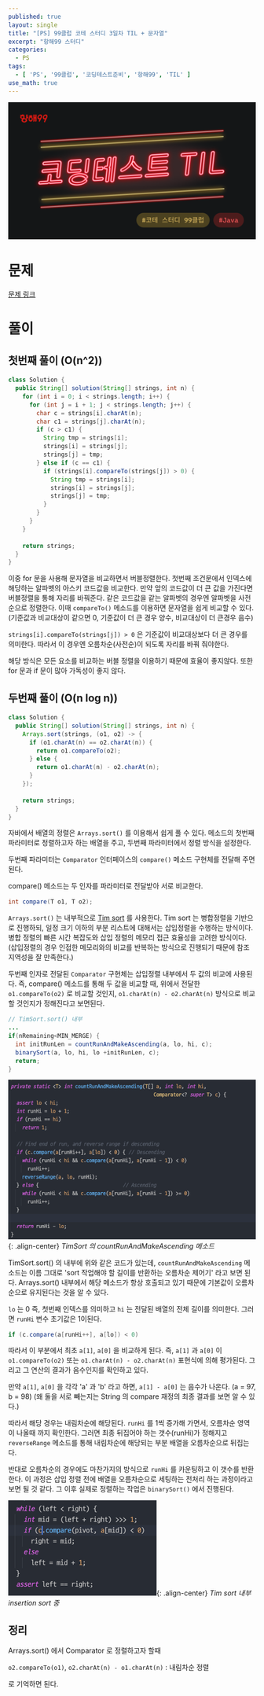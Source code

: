 ```yaml
---
published: true
layout: single
title: "[PS] 99클럽 코테 스터디 3일차 TIL + 문자열"
excerpt: "항해99 스터디"
categories:
  - PS
tags:
  - [ 'PS', '99클럽', '코딩테스트준비', '항해99', 'TIL' ]
use_math: true
---
```


![img_3.png](https://github.com/zhtmr/static-files-for-posting/blob/main/static-files-for-posting/20240722/99club_TIL_thumbnail/%EA%B8%B0%EB%B3%B8%ED%98%951_java.png?raw=true)

# 문제

[문제 링크](https://school.programmers.co.kr/learn/courses/30/lessons/12915)

# 풀이

## 첫번째 풀이 (O(n^2))

```java
class Solution {
  public String[] solution(String[] strings, int n) {
    for (int i = 0; i < strings.length; i++) {
      for (int j = i + 1; j < strings.length; j++) {
        char c = strings[i].charAt(n);
        char c1 = strings[j].charAt(n);
        if (c > c1) {
          String tmp = strings[i];
          strings[i] = strings[j];
          strings[j] = tmp;
        } else if (c == c1) {
          if (strings[i].compareTo(strings[j]) > 0) {
            String tmp = strings[i];
            strings[i] = strings[j];
            strings[j] = tmp;
          }
        }
      }
    }

    return strings;
  }
}
```

이중 for 문을 사용해 문자열을 비교하면서 버블정렬한다.
첫번째 조건문에서 인덱스에 해당하는 알파벳의 아스키 코드값을 비교한다.
만약 앞의 코드값이 더 큰 값을 가진다면 버블정렬을 통해 자리를 바꿔준다.
같은 코드값을 같는 알파벳의 경우엔 알파벳을 사전순으로 정렬한다. 이때 `compareTo()` 메소드를 이용하면 문자열을 쉽게 비교할 수 있다.
(기준값과 비교대상이 같으면 0, 기준값이 더 큰 경우 양수, 비교대상이 더 큰경우 음수)

`strings[i].compareTo(strings[j]) > 0` 은 기준값이 비교대상보다 더 큰 경우를 의미한다. 따라서 이 경우엔 오름차순(사전순)이 되도록 자리를 바꿔 줘야한다.

해당 방식은 모든 요소를 비교하는 버블 정렬을 이용하기 때문에 효율이 좋지않다. 또한 for 문과 if 문이 많아 가독성이 좋지 않다.

## 두번째 풀이 (O(n log n))

```java
class Solution {
  public String[] solution(String[] strings, int n) {
    Arrays.sort(strings, (o1, o2) -> {
      if (o1.charAt(n) == o2.charAt(n)) {
        return o1.compareTo(o2);
      } else {
        return o1.charAt(n) - o2.charAt(n);
      }
    });

    return strings;
  }
}
```

자바에서 배열의 정렬은 `Arrays.sort()` 를 이용해서 쉽게 풀 수 있다. 메소드의 첫번째 파라미터로 정렬하고자 하는 배열을 주고, 두번째 파라미터에서 정렬 방식을 설정한다.

두번째 파라미터는 `Comparator` 인터페이스의 `compare()` 메소드 구현체를 전달해 주면된다. 

compare() 메소드는 두 인자를 파라미터로 전달받아 서로 비교한다.
```java
int compare(T o1, T o2);
```
`Arrays.sort()` 는 내부적으로 [Tim sort](https://d2.naver.com/helloworld/0315536) 를 사용한다. Tim sort 는 병합정렬을 기반으로 진행하되, 일정 크기 이하의 부분 리스트에 대해서는 삽입정렬을 수행하는 방식이다. 
병합 정렬의 빠른 시간 복잡도와 삽입 정렬의 메모리 접근 효율성을 고려한 방식이다. (삽입정렬의 경우 인접한 메모리와의 비교를 반복하는 방식으로 진행되기 때문에 참조 지역성을 잘 만족한다.) 

두번째 인자로 전달된 `Comparator` 구현체는 삽입정렬 내부에서 두 값의 비교에 사용된다. 
즉, compare() 메소드를 통해 두 값을 비교할 때, 위에서 전달한 `o1.compareTo(o2)` 로 비교할 것인지, `o1.charAt(n) - o2.charAt(n)` 방식으로 비교할 것인지가 정해진다고 보면된다.


```java
// TimSort.sort() 내부
...
if(nRemaining<MIN_MERGE) {
  int initRunLen = countRunAndMakeAscending(a, lo, hi, c);
  binarySort(a, lo, hi, lo +initRunLen, c);
  return;
}

```

![img_4.png](https://github.com/zhtmr/static-files-for-posting/blob/main/static-files-for-posting/20240724/img_4.png?raw=true){: .align-center}
*TimSort 의 countRunAndMakeAscending 메소드*

TimSort.sort() 의 내부에 위와 같은 코드가 있는데, `countRunAndMakeAscending` 메소드는 이름 그대로 'sort 작업해야 할 길이를 반환하는 오름차순 제어기' 라고 보면 된다.
Arrays.sort() 내부에서 해당 메소드가 항상 호출되고 있기 때문에 기본값이 오름차순으로 유지된다는 것을 알 수 있다.

`lo` 는 0 즉, 첫번째 인덱스를 의미하고 `hi` 는 전달된 배열의 전체 길이를 의미한다.
그러면 `runHi` 변수 초기값은 1이된다.

```java
if (c.compare(a[runHi++], a[lo]) < 0) 
```
따라서 이 부분에서 최초 `a[1]`, `a[0]` 을 비교하게 된다. 즉, `a[1]` 과 `a[0]` 이 `o1.compareTo(o2)` 또는 `o1.charAt(n) - o2.charAt(n)` 표현식에 의해 평가된다. 그리고 그 연산의 결과가 음수인지를 확인하고 있다.

만약 `a[1]`, `a[0]` 을 각각 'a' 과 'b' 라고 하면, `a[1] - a[0]` 는 음수가 나온다. (a = 97, b = 98)
(왜 둘을 서로 빼는지는 String 의 compare 재정의 최종 결과를 보면 알 수 있다.)

따라서 해당 경우는 내림차순에 해당된다. `runHi` 를 1씩 증가해 가면서, 오름차순 영역이 나올때 까지 확인한다. 
그러면 최종 뒤집어야 하는 갯수(runHi)가 정해지고 `reverseRange` 메소드를 통해 내림차순에 해당되는 부분 배열을 오름차순으로 뒤집는다.

반대로 오름차순의 경우에도 마찬가지의 방식으로 `runHi` 를 카운팅하고 이 갯수를 반환한다. 이 과정은 삽입 정렬 전에 배열을 오름차순으로 세팅하는 전처리 하는 과정이라고 보면 될 것 같다. 
그 이후 실제로 정렬하는 작업은 `binarySort()` 에서 진행된다.

![img_4.png](https://github.com/zhtmr/static-files-for-posting/blob/main/static-files-for-posting/20240724/timsort.png?raw=true){: .align-center}
*Tim sort 내부 insertion sort 중*


## 정리
Arrays.sort() 에서 Comparator 로 정렬하고자 할때

`o2.compareTo(o1)`, `o2.charAt(n) - o1.charAt(n)` : 내림차순 정렬

로 기억하면 된다.
